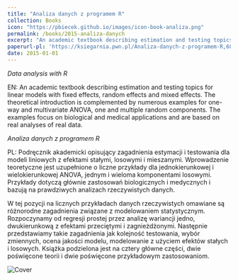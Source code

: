 ```yaml
---
title: "Analiza danych z programem R"
collection: Books
icon: "https://pbiecek.github.io/images/icon-book-analiza.png"
permalink: /books/2015-analiza-danych
excerpt: "An academic textbook describing estimation and testing topics for linear models with fixed effects, random effects and mixed effects. The theoretical introduction is complemented by numerous examples for one-way and multivariate ANOVA, one and multiple random components. The examples focus on biological and medical applications and are based on real analyses of real data."
paperurl-pl: 'https://ksiegarnia.pwn.pl/Analiza-danych-z-programem-R,68467550,p.html'
date: 2015-01-01
---
```


*Data analysis with R*

EN: An academic textbook describing estimation and testing topics for linear models with fixed effects, random effects and mixed effects. The theoretical introduction is complemented by numerous examples for one-way and multivariate ANOVA, one and multiple random components. The examples focus on biological and medical applications and are based on real analyses of real data.

*Analiza danych z programem R*

PL: Podręcznik akademicki opisujący zagadnienia estymacji i testowania dla modeli liniowych z efektami stałymi, losowymi i mieszanymi. Wprowadzenie teoretyczne jest uzupełnione o liczne przykłady dla jednokierunkowej i wielokierunkowej ANOVA, jednym i wieloma komponentami losowymi. Przykłady dotyczą głównie zastosowań biologicznych i medycznych i bazują na prawdziwych analizach rzeczywistych danych.

W tej pozycji na licznych przykładach danych rzeczywistych omawiane są różnorodne zagadnienia związane z modelowaniem statystycznym. Rozpoczynamy od regresji prostej przez analizę wariancji jedno, dwukierunkową z efektami przeciętymi i zagnieżdżonymi. Następnie przedstawiamy takie zagadnienia jak kolejność testowania, wybór zmiennych, ocena jakości modelu, modelowanie z użyciem efektów stałych i losowych. Książka podzielona jest na cztery główne części, dwie poświęcone teorii i dwie poświęcone przykładowym zastosowaniom.

![Cover](http://biecek.pl/Analiza.Danych/okladkaprzodMala.png)


